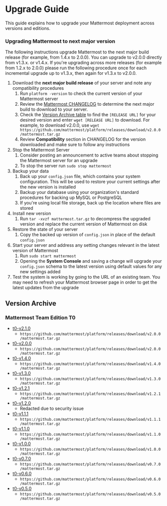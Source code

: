 # Upgrade Guide

This guide explains how to upgrade your Mattermost deployment across versions and editions. 

### Upgrading Mattermost to next major version

The following instructions upgrade Mattermost to the next major build release (for example, from 1.4.x to 2.0.0). You can upgrade to v2.0.0 directly from v1.3.x. or v1.4.x. If you're upgrading across more releases (for example from 1.2.x to 2.0.0) please run the following procedure once for each incremental upgrade up to v1.3.x, then again for v1.3.x to v2.0.0.  

1. Download the **next major build release** of your server and note any compatibility procedures 
      1. Run `platform -version` to check the current version of your Mattermost server
      2. Review the [Mattermost CHANGELOG](http://docs.mattermost.com/administration/changelog.html) to determine the next major build to download to your server. 
      3. Check the [Version Archive table](upgrade.html#version-archive) to find the `[RELEASE URL]` for your desired version and enter `wget [RELEASE URL]` to download. For example, to download v2.0.0, use `wget https://github.com/mattermost/platform/releases/download/v2.0.0/mattermost.tar.gz`
      4. Review **Compatibility** section in CHANGELOG for the version downloaded and make sure to follow any instructions
2. Stop the Mattermost Server
      1. Consider posting an announcement to active teams about stopping the Mattermost server for an upgrade
      2. To stop the server run `sudo stop mattermost`
3. Backup your data
      1. Back up your `config.json` file, which contains your system configuration. This will be used to restore your current settings after the new version is installed
      2. Backup your database using your organization's standard procedures for backing up MySQL or PostgreSQL
      3. If you're using local file storage, back up the location where files are stored
5. Install new version 
      1. Run `tar -xvzf mattermost.tar.gz` to decompress the upgraded version and replace the current version of Mattermost on disk
6. Restore the state of your server 
      1. Copy the backed up version of `config.json` in place of the default `config.json` 
7. Start your server and address any setting changes relevant in the latest version of Mattermost
      1. Run `sudo start mattermost`
      2. Opening the **System Console** and saving a change will upgrade your `config.json` schema to the latest version using default values for any new settings added
8. Test the system is working by going to the URL of an existing team. 
      You may need to refresh your Mattermost browser page in order to get the latest updates from the upgrade

## Version Archive 

### Mattermost Team Edition T0

- [t0-v2.1.0](http://docs.mattermost.com/administration/changelog.html#release-v2-1-0) 
  - `https://github.com/mattermost/platform/releases/download/v2.0.0/mattermost.tar.gz` 
- [t0-v2.0.0](http://docs.mattermost.com/administration/changelog.html#release-v2-0-0) 
  - `https://github.com/mattermost/platform/releases/download/v2.0.0/mattermost.tar.gz` 
- [t0-v1.4.0](http://docs.mattermost.com/administration/changelog.html#release-v1-4-0)
  - `https://github.com/mattermost/platform/releases/download/v1.4.0/mattermost.tar.gz` 
- [t0-v1.3.0](http://docs.mattermost.com/administration/changelog.html#release-v1-3-0)
  - `https://github.com/mattermost/platform/releases/download/v1.3.0/mattermost.tar.gz` 
- [t0-v1.2.1](http://docs.mattermost.com/administration/changelog.html#release-v1-2-1)
  - `https://github.com/mattermost/platform/releases/download/v1.2.1/mattermost.tar.gz` 
- [t0-v1.2.0](http://docs.mattermost.com/administration/changelog.html#release-v1-2-0)
  - Redacted due to security issue
- [t0-v1.1.1](http://docs.mattermost.com/administration/changelog.html#release-v1-1-1)     
   - `https://github.com/mattermost/platform/releases/download/v1.1.1/mattermost.tar.gz` 
- [t0-v1.1.0](http://docs.mattermost.com/administration/changelog.html#release-v1-1-0)
   - `https://github.com/mattermost/platform/releases/download/v1.1.0/mattermost.tar.gz` 
- [t0-v1.0.0](http://docs.mattermost.com/administration/changelog.html##release-v1-0-0)
   - `https://github.com/mattermost/platform/releases/download/v1.0.0/mattermost.tar.gz` 
- [t0-v0.7.0](http://docs.mattermost.com/administration/changelog.html#release-v0-7-0-beta)
   - `https://github.com/mattermost/platform/releases/download/v0.7.0/mattermost.tar.gz` 
- [t0-v0.6.0](http://docs.mattermost.com/administration/changelog.html#release-v0-6-0-alpha)
   - `https://github.com/mattermost/platform/releases/download/v0.6.0/mattermost.tar.gz`
- [t0-v0.5.0](http://docs.mattermost.com/administration/changelog.html#release-v0-5-0-preview) 
  - `https://github.com/mattermost/platform/releases/download/v0.5.0/mattermost.tar.gz` 

